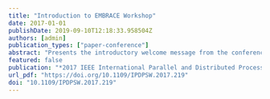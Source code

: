 ```yaml
---
title: "Introduction to EMBRACE Workshop"
date: 2017-01-01
publishDate: 2019-09-10T12:18:33.958504Z
authors: [admin]
publication_types: ["paper-conference"]
abstract: "Presents the introductory welcome message from the conference proceedings. May include the conference officers' congratulations to all involved with the conference event and publication of the proceedings record."
featured: false
publication: "*2017 IEEE International Parallel and Distributed Processing Symposium Workshops, IPDPS Workshops 2017, Orlando / Buena Vista, FL, USA, May 29 - June 2, 2017*"
url_pdf: "https://doi.org/10.1109/IPDPSW.2017.219"
doi: "10.1109/IPDPSW.2017.219"
---
```


